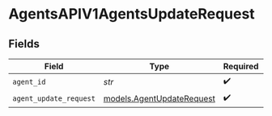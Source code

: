 # AgentsAPIV1AgentsUpdateRequest


## Fields

| Field                                                        | Type                                                         | Required                                                     | Description                                                  |
| ------------------------------------------------------------ | ------------------------------------------------------------ | ------------------------------------------------------------ | ------------------------------------------------------------ |
| `agent_id`                                                   | *str*                                                        | :heavy_check_mark:                                           | N/A                                                          |
| `agent_update_request`                                       | [models.AgentUpdateRequest](../models/agentupdaterequest.md) | :heavy_check_mark:                                           | N/A                                                          |